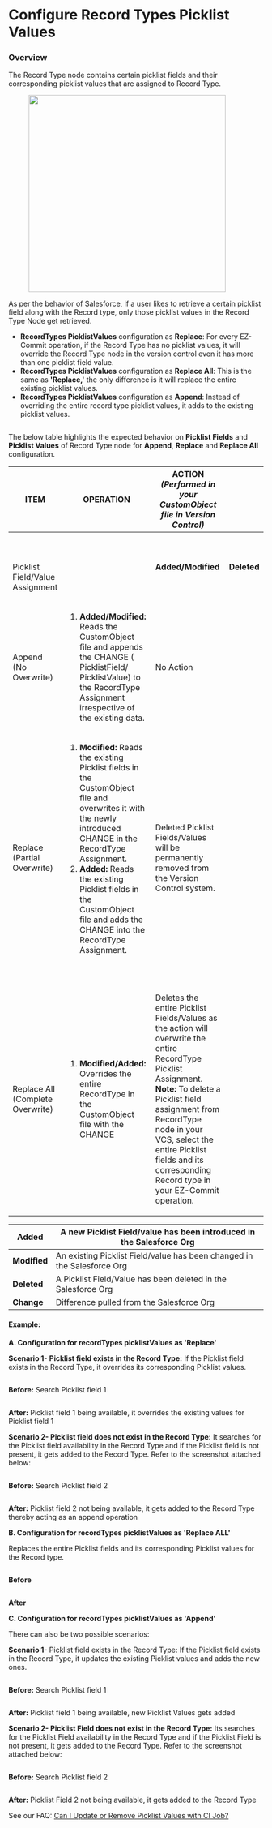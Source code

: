# Configure Record Types Picklist Values

### Overview <a href="#overview" id="overview"></a>

The Record Type node contains certain picklist fields and their corresponding picklist values that are assigned to Record Type.

<figure><img src="../../../../.gitbook/assets/image (68) (1) (1) (1) (1) (1) (1).png" alt="" width="389"><figcaption></figcaption></figure>

As per the behavior of Salesforce, if a user likes to retrieve a certain picklist field along with the Record type, only those picklist values in the Record Type Node get retrieved.

* **RecordTypes PicklistValues** configuration as **Replace**: For every EZ-Commit operation, if the Record Type has no picklist values, it will override the Record Type node in the version control even it has more than one picklist field value.
* **RecordTypes PicklistValues** configuration as **Replace All**: This is the same as **'Replace,'** the only difference is it will replace the entire existing picklist values.
* **RecordTypes PicklistValues** configuration as **Append**: Instead of overriding the entire record type picklist values, it adds to the existing picklist values.

<figure><img src="../../../../.gitbook/assets/image (1) (1) (1) (1) (1) (1) (1) (1) (1) (1) (1) (1) (1) (1) (1) (1) (1) (1) (1) (1) (1) (1) (1) (1) (1) (1) (1) (1) (1) (1) (1) (1) (1) (1) (1) (1) (1) (1) (1) (1) (1) (1) (1) (1).png" alt=""><figcaption></figcaption></figure>

The below table highlights the expected behavior on **Picklist Fields** and **Picklist Values** of Record Type node for **Append**, **Replace** and **Replace All** configuration.

| ITEM                                           | OPERATION                                                                                                                                                                                                                                                                                                                                              | ACTION _(Performed in your CustomObject file in Version Control)_                                                                                                                                                                                                                                                           |             |
| ---------------------------------------------- | ------------------------------------------------------------------------------------------------------------------------------------------------------------------------------------------------------------------------------------------------------------------------------------------------------------------------------------------------------ | --------------------------------------------------------------------------------------------------------------------------------------------------------------------------------------------------------------------------------------------------------------------------------------------------------------------------- | ----------- |
| <p><br><br>Picklist Field/Value Assignment</p> | <p><br></p>                                                                                                                                                                                                                                                                                                                                            | **Added/Modified**                                                                                                                                                                                                                                                                                                          | **Deleted** |
| Append (No Overwrite)                          | <ol><li><strong>Added/Modified:</strong> Reads the CustomObject file and appends the CHANGE ( PicklistField/ PicklistValue) to the RecordType Assignment irrespective of the existing data.</li></ol>                                                                                                                                                  | No Action                                                                                                                                                                                                                                                                                                                   |             |
| Replace (Partial Overwrite)                    | <ol><li><strong>Modified:</strong> Reads the existing Picklist fields in the CustomObject file and overwrites it with the newly introduced CHANGE in the RecordType Assignment.</li><li><strong>Added:</strong> Reads the existing Picklist fields in the CustomObject file and adds the  CHANGE into the RecordType Assignment. </li></ol><p><br></p> | Deleted Picklist Fields/Values will be permanently removed from the Version Control system.                                                                                                                                                                                                                                 |             |
| Replace All (Complete Overwrite)               | <ol><li><strong>Modified/Added:</strong> Overrides the entire RecordType in the CustomObject file with the CHANGE</li></ol>                                                                                                                                                                                                                            | <p>Deletes the entire Picklist Fields/Values as the action will overwrite the entire RecordType Picklist Assignment.<br><strong>Note:</strong> To delete a Picklist field assignment from RecordType node in your VCS, select the entire Picklist fields and its corresponding Record type in your EZ-Commit operation.</p> |             |

| **Added**    | A new Picklist Field/value has been introduced in the Salesforce Org    |
| ------------ | ----------------------------------------------------------------------- |
| **Modified** | An existing Picklist Field/value has been changed in the Salesforce Org |
| **Deleted**  | A Picklist Field/Value has been deleted in the Salesforce Org           |
| **Change**   | Difference pulled from the Salesforce Org                               |

#### Example: <a href="#example" id="example"></a>

**A. Configuration for recordTypes picklistValues as 'Replace'**

**Scenario 1-** **Picklist field exists in the Record Type:** If the Picklist field exists in the Record Type, it overrides its corresponding Picklist values.

<figure><img src="../../../../.gitbook/assets/image (2) (1) (1) (1) (1) (1) (1) (1) (1) (1) (1) (1) (1) (1) (1) (1) (1) (1) (1) (1) (1) (1) (1) (1) (1) (1) (1) (1) (1).png" alt=""><figcaption></figcaption></figure>

**Before:** Search Picklist field 1

<figure><img src="../../../../.gitbook/assets/image (3) (1) (1) (1) (1) (1) (1) (1) (1) (1) (1) (1) (1) (1) (1) (1) (1) (1) (1) (1) (1) (1) (1) (1) (1) (1).png" alt=""><figcaption></figcaption></figure>

**After:** Picklist field 1 being available, it overrides the existing values for Picklist field 1



**Scenario 2- Picklist field does not exist in the Record Type:** It searches for the Picklist field availability in the Record Type and if the Picklist field is not present, it gets added to the Record Type. Refer to the screenshot attached below:

<figure><img src="../../../../.gitbook/assets/image (4) (1) (1) (1) (1) (1) (1) (1) (1) (1) (1) (1) (1) (1) (1) (1) (1) (1) (1) (1) (1) (1).png" alt=""><figcaption></figcaption></figure>

**Before:** Search Picklist field 2

<figure><img src="../../../../.gitbook/assets/image (5) (1) (1) (1) (1) (1) (1) (1) (1) (1) (1) (1) (1) (1) (1) (1) (1) (1) (1) (1) (1) (1) (1).png" alt=""><figcaption></figcaption></figure>

**After:** Picklist field 2 not being available, it gets added to the Record Type thereby acting as an append operation

**B. Configuration for recordTypes picklistValues as 'Replace ALL'**

Replaces the entire Picklist fields and its corresponding Picklist values for the Record type.

<figure><img src="../../../../.gitbook/assets/image (6) (1) (1) (1) (1) (1) (1) (1) (1) (1) (1) (1) (1) (1) (1) (1) (1) (1) (1) (1).png" alt=""><figcaption></figcaption></figure>

**Before**

<figure><img src="../../../../.gitbook/assets/image (7) (1) (1) (1) (1) (1) (1) (1) (1) (1) (1) (1) (1) (1) (1) (1) (1) (1) (1).png" alt=""><figcaption></figcaption></figure>

**After**

**C. Configuration for recordTypes picklistValues as 'Append'**

There can also be two possible scenarios:

**Scenario 1-** Picklist field exists in the Record Type: If the Picklist field exists in the Record Type, it updates the existing Picklist values and adds the new ones.

<figure><img src="../../../../.gitbook/assets/image (8) (1) (1) (1) (1) (1) (1) (1) (1) (1) (1) (1) (1) (1) (1) (1) (1) (1) (1).png" alt=""><figcaption></figcaption></figure>

**Before:** Search Picklist field 1

<figure><img src="../../../../.gitbook/assets/image (9) (1) (1) (1) (1) (1) (1) (1) (1) (1) (1) (1) (1) (1) (1) (1) (1).png" alt=""><figcaption></figcaption></figure>

**After:** Picklist field 1 being available, new Picklist Values gets added



**Scenario 2- Picklist Field does not exist in the Record Type:** Its searches for the Picklist Field availability in the Record Type and if the Picklist Field is not present, it gets added to the Record Type. Refer to the screenshot attached below:

<figure><img src="../../../../.gitbook/assets/image (10) (1) (1) (1) (1) (1) (1) (1) (1) (1) (1) (1) (1) (1) (1) (1) (1).png" alt=""><figcaption></figcaption></figure>

**Before:** Search Picklist field 2

<figure><img src="../../../../.gitbook/assets/image (11) (1) (1) (1) (1) (1) (1) (1) (1) (1) (1) (1) (1) (1) (1).png" alt=""><figcaption></figcaption></figure>

**After:** Picklist Field 2 not being available, it gets added to the Record Type

See our FAQ: [Can I Update or Remove Picklist Values with CI Job?](https://knowledgebase.autorabit.com/fundamentals/faq/ci-jobs#id-19.-can-i-update-or-remove-picklist-values-with-ci-job)
